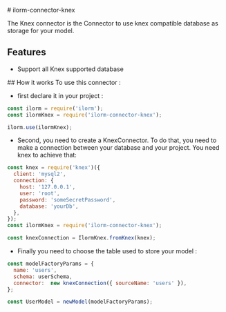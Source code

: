 # ilorm-connector-knex

The Knex connector is the Connector to use knex compatible database as storage for your
model.

## Features
- Support all Knex supported database


## How it works
To use this connector :

- first declare it in your project :
```javascript
const ilorm = require('ilorm');
const ilormKnex = require('ilorm-connector-knex');

ilorm.use(ilormKnex);
```

- Second, you need to create a KnexConnector. To do that, you need to make a connection
between your database and your project. You need knex to achieve that:
```javascript
const knex = require('knex')({
  client: 'mysql2',
  connection: {
    host: '127.0.0.1',
    user: 'root',
    password: 'someSecretPassword',
    database: 'yourDb',
  },
});
const ilormKnex = require('ilorm-connector-knex');

const knexConnection = IlormKnex.fromKnex(knex);

```

- Finally you need to choose the table used to store your model :
```javascript
const modelFactoryParams = {
  name: 'users',
  schema: userSchema,
  connector:  new knexConnection({ sourceName: 'users' }),
};

const UserModel = newModel(modelFactoryParams);
```
